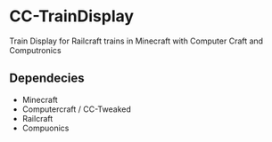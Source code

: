 # CC-TrainDisplay
Train Display for Railcraft trains in Minecraft with Computer Craft and Computronics

## Dependecies
- Minecraft
- Computercraft / CC-Tweaked
- Railcraft
- Compuonics
